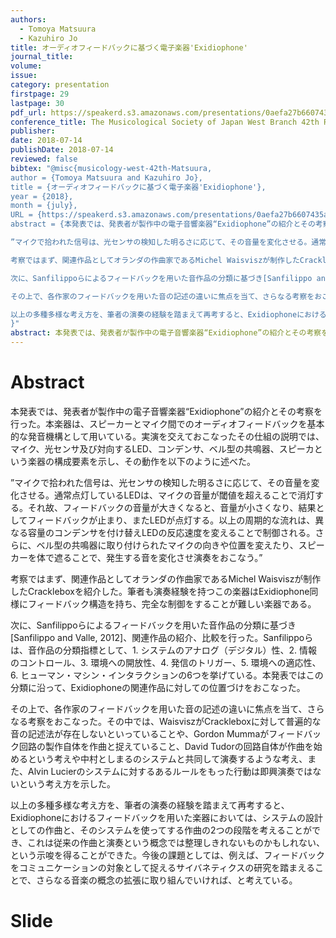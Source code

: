 ```yaml
---
authors:
  - Tomoya Matsuura
  - Kazuhiro Jo
title: オーディオフィードバックに基づく電子楽器'Exidiophone'
journal_title:
volume:
issue:
category: presentation
firstpage: 29
lastpage: 30
pdf_url: https://speakerd.s3.amazonaws.com/presentations/0aefa27b6607435a80cb65df0aa722db/180714_ongakugakkai2.pdf
conference_title: The Musicological Society of Japan West Branch 42th Regular Meeting
publisher:
date: 2018-07-14
publishDate: 2018-07-14
reviewed: false
bibtex: "@misc{musicology-west-42th-Matsuura,
author = {Tomoya Matsuura and Kazuhiro Jo},
title = {オーディオフィードバックに基づく電子楽器'Exidiophone'},
year = {2018},
month = {july},
URL = {https://speakerd.s3.amazonaws.com/presentations/0aefa27b6607435a80cb65df0aa722db/180714_ongakugakkai2.pdf},
abstract = {本発表では、発表者が製作中の電子音響楽器“Exidiophone”の紹介とその考察を行った。本楽器は、スピーカーとマイク間でのオーディオフィードバックを基本的な発音機構として用いている。実演を交えておこなったその仕組の説明では、マイク、光センサ及び対向するLED、コンデンサ、ベル型の共鳴器、スピーカという楽器の構成要素を示し、その動作を以下のように述べた。

”マイクで拾われた信号は、光センサの検知した明るさに応じて、その音量を変化させる。通常点灯しているLEDは、マイクの音量が閾値を超えることで消灯する。それ故、フィードバックの音量が大きくなると、音量が小さくなり、結果としてフィードバックが止まり、またLEDが点灯する。以上の周期的な流れは、異なる容量のコンデンサを付け替えLEDの反応速度を変えることで制御される。さらに、ベル型の共鳴器に取り付けられたマイクの向きや位置を変えたり、スピーカーを体で遮ることで、発生する音を変化させ演奏をおこなう。”

考察ではまず、関連作品としてオランダの作曲家であるMichel Waisviszが制作したCrackleboxを紹介した。筆者も演奏経験を持つこの楽器はExidiophone同様にフィードバック構造を持ち、完全な制御をすることが難しい楽器である。

次に、Sanfilippoらによるフィードバックを用いた音作品の分類に基づき[Sanfilippo and Valle, 2012]、関連作品の紹介、比較を行った。Sanfilippoらは、音作品の分類指標として、1. システムのアナログ（デジタル）性、2. 情報のコントロール、3. 環境への開放性、4. 発信のトリガー、5. 環境への適応性、6. ヒューマン・マシン・インタラクションの6つを挙げている。本発表ではこの分類に沿って、Exidiophoneの関連作品に対しての位置づけをおこなった。

その上で、各作家のフィードバックを用いた音の記述の違いに焦点を当て、さらなる考察をおこなった。その中では、WaisviszがCrackleboxに対して普遍的な音の記述法が存在しないといっていることや、Gordon Mummaがフィードバック回路の製作自体を作曲と捉えていること、David Tudorの回路自体が作曲を始めるという考えや中村としまるのシステムと共同して演奏するような考え、また、Alvin Lucierのシステムに対するあるルールをもった行動は即興演奏ではないという考え方を示した。

以上の多種多様な考え方を、筆者の演奏の経験を踏まえて再考すると、Exidiophoneにおけるフィードバックを用いた楽器においては、システムの設計としての作曲と、そのシステムを使ってする作曲の2つの段階を考えることができ、これは従来の作曲と演奏という概念では整理しきれないものかもしれない、という示唆を得ることができた。今後の課題としては、例えば、フィードバックをコミュニケーションの対象として捉えるサイバネティクスの研究を踏まえることで、さらなる音楽の概念の拡張に取り組んでいければ、と考えている。}
}"
abstract: 本発表では、発表者が製作中の電子音響楽器“Exidiophone”の紹介とその考察を行った。本楽器は、スピーカーとマイク間でのオーディオフィードバックを基本的な発音機構として用いている。実演を交えておこなったその仕組の説明では、マイク、光センサ及び対向するLED、コンデンサ、ベル型の共鳴器、スピーカという楽器の構成要素を示し、その動作を以下のように述べた。“マイクで拾われた信号は、光センサの検知した明るさに応じて、その音量を変化させる。通常点灯しているLEDは、マイクの音量が閾値を超えることで消灯する。それ故、フィードバックの音量が大きくなると、音量が小さくなり、結果としてフィードバックが止まり、またLEDが点灯する。以上の周期的な流れは、異なる容量のコンデンサを付け替えLEDの反応速度を変えることで制御される。さらに、ベル型の共鳴器に取り付けられたマイクの向きや位置を変えたり、スピーカーを体で遮ることで、発生する音を変化させ演奏をおこなう。”考察ではまず、関連作品としてオランダの作曲家であるMichel Waisviszが制作したCrackleboxを紹介した。筆者も演奏経験を持つこの楽器はExidiophone同様にフィードバック構造を持ち、完全な制御をすることが難しい楽器である。次に、Sanfilippoらによるフィードバックを用いた音作品の分類に基づき[Sanfilippo and Valle, 2012]、関連作品の紹介、比較を行った。Sanfilippoらは、音作品の分類指標として、1. システムのアナログ（デジタル）性、2. 情報のコントロール、3. 環境への開放性、4. 発信のトリガー、5. 環境への適応性、6. ヒューマン・マシン・インタラクションの6つを挙げている。本発表ではこの分類に沿って、Exidiophoneの関連作品に対しての位置づけをおこなった。その上で、各作家のフィードバックを用いた音の記述の違いに焦点を当て、さらなる考察をおこなった。その中では、WaisviszがCrackleboxに対して普遍的な音の記述法が存在しないといっていることや、Gordon Mummaがフィードバック回路の製作自体を作曲と捉えていること、David Tudorの回路自体が作曲を始めるという考えや中村としまるのシステムと共同して演奏するような考え、また、Alvin Lucierのシステムに対するあるルールをもった行動は即興演奏ではないという考え方を示した。以上の多種多様な考え方を、筆者の演奏の経験を踏まえて再考すると、Exidiophoneにおけるフィードバックを用いた楽器においては、システムの設計としての作曲と、そのシステムを使ってする作曲の2つの段階を考えることができ、これは従来の作曲と演奏という概念では整理しきれないものかもしれない、という示唆を得ることができた。今後の課題としては、例えば、フィードバックをコミュニケーションの対象として捉えるサイバネティクスの研究を踏まえることで、さらなる音楽の概念の拡張に取り組んでいければ、と考えている。
---
```


# Abstract

本発表では、発表者が製作中の電子音響楽器“Exidiophone”の紹介とその考察を行った。本楽器は、スピーカーとマイク間でのオーディオフィードバックを基本的な発音機構として用いている。実演を交えておこなったその仕組の説明では、マイク、光センサ及び対向するLED、コンデンサ、ベル型の共鳴器、スピーカという楽器の構成要素を示し、その動作を以下のように述べた。

”マイクで拾われた信号は、光センサの検知した明るさに応じて、その音量を変化させる。通常点灯しているLEDは、マイクの音量が閾値を超えることで消灯する。それ故、フィードバックの音量が大きくなると、音量が小さくなり、結果としてフィードバックが止まり、またLEDが点灯する。以上の周期的な流れは、異なる容量のコンデンサを付け替えLEDの反応速度を変えることで制御される。さらに、ベル型の共鳴器に取り付けられたマイクの向きや位置を変えたり、スピーカーを体で遮ることで、発生する音を変化させ演奏をおこなう。”

考察ではまず、関連作品としてオランダの作曲家であるMichel Waisviszが制作したCrackleboxを紹介した。筆者も演奏経験を持つこの楽器はExidiophone同様にフィードバック構造を持ち、完全な制御をすることが難しい楽器である。

次に、Sanfilippoらによるフィードバックを用いた音作品の分類に基づき[Sanfilippo and Valle, 2012]、関連作品の紹介、比較を行った。Sanfilippoらは、音作品の分類指標として、1. システムのアナログ（デジタル）性、2. 情報のコントロール、3. 環境への開放性、4. 発信のトリガー、5. 環境への適応性、6. ヒューマン・マシン・インタラクションの6つを挙げている。本発表ではこの分類に沿って、Exidiophoneの関連作品に対しての位置づけをおこなった。

その上で、各作家のフィードバックを用いた音の記述の違いに焦点を当て、さらなる考察をおこなった。その中では、WaisviszがCrackleboxに対して普遍的な音の記述法が存在しないといっていることや、Gordon Mummaがフィードバック回路の製作自体を作曲と捉えていること、David Tudorの回路自体が作曲を始めるという考えや中村としまるのシステムと共同して演奏するような考え、また、Alvin Lucierのシステムに対するあるルールをもった行動は即興演奏ではないという考え方を示した。

以上の多種多様な考え方を、筆者の演奏の経験を踏まえて再考すると、Exidiophoneにおけるフィードバックを用いた楽器においては、システムの設計としての作曲と、そのシステムを使ってする作曲の2つの段階を考えることができ、これは従来の作曲と演奏という概念では整理しきれないものかもしれない、という示唆を得ることができた。今後の課題としては、例えば、フィードバックをコミュニケーションの対象として捉えるサイバネティクスの研究を踏まえることで、さらなる音楽の概念の拡張に取り組んでいければ、と考えている。


# Slide

<script async class="speakerdeck-embed" data-id="0aefa27b6607435a80cb65df0aa722db" data-ratio="1.33333333333333" src="//speakerdeck.com/assets/embed.js"></script>
